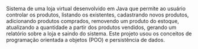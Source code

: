 Sistema de uma loja virtual desenvolvido em Java que permite ao usuário controlar os produtos, listando os existentes, cadastrando novos produtos, adicionando produtos comprados, removendo um produto do estoque, atualizando a quantidade a partir dos produtos vendidos, gerando um relatório sobre a loja e saindo do sistema.
Este projeto usou os conceitos de programação orientada a objetos (POO) e persistência de dados. 
